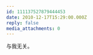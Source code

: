```yaml
---
id: 111137527879444453
date: 2010-12-17T15:29:00.000Z
reply: false
media_attachments: 0
---
```


与我无关。 ​​​​

